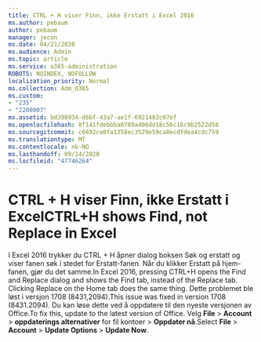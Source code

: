 ```yaml
---
title: CTRL + H viser Finn, ikke Erstatt i Excel 2016
ms.author: pebaum
author: pebaum
manager: jecon
ms.date: 04/21/2020
ms.audience: Admin
ms.topic: article
ms.service: o365-administration
ROBOTS: NOINDEX, NOFOLLOW
localization_priority: Normal
ms.collection: Adm_O365
ms.custom:
- "235"
- "2200007"
ms.assetid: bd398934-d6bf-43a7-ae1f-6921402c07ef
ms.openlocfilehash: 8f141fdebbba0789a406dd18c56c16c9b2522d58
ms.sourcegitcommit: c6692ce0fa1358ec3529e59ca0ecdfdea4cdc759
ms.translationtype: MT
ms.contentlocale: nb-NO
ms.lasthandoff: 09/14/2020
ms.locfileid: "47746264"
---
```

# <a name="ctrlh-shows-find-not-replace-in-excel"></a><span data-ttu-id="fd11c-102">CTRL + H viser Finn, ikke Erstatt i Excel</span><span class="sxs-lookup"><span data-stu-id="fd11c-102">CTRL+H shows Find, not Replace in Excel</span></span>

<span data-ttu-id="fd11c-103">I Excel 2016 trykker du CTRL + H åpner dialog boksen Søk og erstatt og viser fanen søk i stedet for Erstatt-fanen. Når du klikker Erstatt på hjem-fanen, gjør du det samme.</span><span class="sxs-lookup"><span data-stu-id="fd11c-103">In Excel 2016, pressing CTRL+H opens the Find and Replace dialog and shows the Find tab, instead of the Replace tab. Clicking Replace on the Home tab does the same thing.</span></span> <span data-ttu-id="fd11c-104">Dette problemet ble løst i versjon 1708 (8431,2094).</span><span class="sxs-lookup"><span data-stu-id="fd11c-104">This issue was fixed in version 1708 (8431.2094).</span></span> <span data-ttu-id="fd11c-105">Du kan løse dette ved å oppdatere til den nyeste versjonen av Office.</span><span class="sxs-lookup"><span data-stu-id="fd11c-105">To fix this, update to the latest version of Office.</span></span> <span data-ttu-id="fd11c-106">Velg **File** \> **Account** \> **oppdaterings alternativer** for fil kontoer \> **Oppdater nå**.</span><span class="sxs-lookup"><span data-stu-id="fd11c-106">Select **File** \> **Account** \> **Update Options** \> **Update Now**.</span></span>
  
